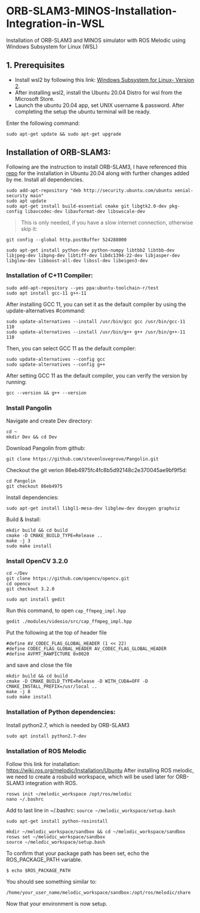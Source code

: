 # ORB-SLAM3-MINOS-Installation-Integration-in-WSL
Installation of ORB-SLAM3 and MINOS simulator with ROS Melodic using Windows Subsystem for Linux (WSL)
## 1. Prerequisites
- Install wsl2 by following this link: [Windows Subsystem for Linux- Version 2](https://learn.microsoft.com/en-us/windows/wsl/install).
- After installing wsl2, install the Ubuntu 20.04 Distro for wsl from the Microsoft Store. 
- Launch the ubuntu 20.04 app, set UNIX username & password. After completing the setup the ubuntu terminal will be ready.

Enter the following command:
```
sudo apt-get update && sudo apt-get upgrade
```

## Installation of ORB-SLAM3:
Following are the instruction to install ORB-SLAM3, I have referenced this [repo](https://github.com/aryaman-patel/orb_slam3_implementation) for the installation in Ubuntu 20.04 along with further changes added by me.
Install all dependencies.
```
sudo add-apt-repository "deb http://security.ubuntu.com/ubuntu xenial-security main"
sudo apt update
sudo apt-get install build-essential cmake git libgtk2.0-dev pkg-config libavcodec-dev libavformat-dev libswscale-dev
```
> This is only needed, if you have a slow internet connection, otherwise skip it:
```
git config --global http.postBuffer 524288000
```
```
sudo apt-get install python-dev python-numpy libtbb2 libtbb-dev libjpeg-dev libpng-dev libtiff-dev libdc1394-22-dev libjasper-dev libglew-dev libboost-all-dev libssl-dev libeigen3-dev
```

### Installation of C+11 Compiler:
```
sudo add-apt-repository --yes ppa:ubuntu-toolchain-r/test
sudo apt install gcc-11 g++-11
```
After installing GCC 11, you can set it as the default compiler by using the update-alternatives #command:
```
sudo update-alternatives --install /usr/bin/gcc gcc /usr/bin/gcc-11 110
sudo update-alternatives --install /usr/bin/g++ g++ /usr/bin/g++-11 110
```
Then, you can select GCC 11 as the default compiler:
```
sudo update-alternatives --config gcc
sudo update-alternatives --config g++
```
After setting GCC 11 as the default compiler, you can verify the version by running:
```
gcc --version && g++ --version
```
### Install Pangolin
Navigate and create Dev directory: 
```
cd ~
mkdir Dev && cd Dev
```
Download Pangolin from github:
```
git clone https://github.com/stevenlovegrove/Pangolin.git
```
Checkout the git verion 86eb4975fc4fc8b5d92148c2e370045ae9bf9f5d:
```
cd Pangolin
git checkout 86eb4975
```
Install dependencies:
```
sudo apt-get install libgl1-mesa-dev libglew-dev doxygen graphviz
```
Build & Install:
```
mkdir build && cd build
cmake -D CMAKE_BUILD_TYPE=Release ..
make -j 3 
sudo make install
```
### Install OpenCV 3.2.0
```
cd ~/Dev
git clone https://github.com/opencv/opencv.git
cd opencv
git checkout 3.2.0
```
```
sudo apt install gedit
```
Run this command, to open ```cap_ffmpeg_impl.hpp ```
```
gedit ./modules/videoio/src/cap_ffmpeg_impl.hpp
```
Put the following at the top of header file
```
#define AV_CODEC_FLAG_GLOBAL_HEADER (1 << 22)
#define CODEC_FLAG_GLOBAL_HEADER AV_CODEC_FLAG_GLOBAL_HEADER
#define AVFMT_RAWPICTURE 0x0020
```
and save and close the file

```
mkdir build && cd build
cmake -D CMAKE_BUILD_TYPE=Release -D WITH_CUDA=OFF -D CMAKE_INSTALL_PREFIX=/usr/local ..
make -j 8
sudo make install
```
### Installation of Python dependencies:
Install python2.7, which is needed by ORB-SLAM3
```
sudo apt install python2.7-dev
```
### Installation of ROS Melodic
Follow this link for installation: https://wiki.ros.org/melodic/Installation/Ubuntu
After installing ROS melodic, we need to create a rosbuild workspace, which will be used later for ORB-SLAM3 integration with ROS.
```
rosws init ~/melodic_workspace /opt/ros/melodic
nano ~/.bashrc
```
Add to last line in ~/.bashrc: ```source ~/melodic_workspace/setup.bash```
```
sudo apt-get install python-rosinstall
```
```
mkdir ~/melodic_workspace/sandbox && cd ~/melodic_workspace/sandbox
rosws set ~/melodic_workspace/sandbox
source ~/melodic_workspace/setup.bash
```
To confirm that your package path has been set, echo the ROS_PACKAGE_PATH variable.
```
$ echo $ROS_PACKAGE_PATH
```
You should see something similar to:
```
/home/your_user_name/melodic_workspace/sandbox:/opt/ros/melodic/share
```
Now that your environment is now setup.





